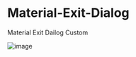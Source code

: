 # Material-Exit-Dialog
Material Exit Dailog Custom


![image](https://user-images.githubusercontent.com/76530270/150687909-23fb2d7f-68e2-4493-8998-4a9713f94780.png)
